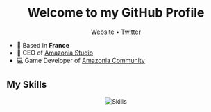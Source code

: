 <h1 align="center">Welcome to my GitHub Profile</h1>

<p align="center">
  <a href="https://offshorp.amazonia-studio.com/">Website</a> •
  <a href="https://twitter.com/Offshorp">Twitter</a>
</p>

* 📌 Based in __France__
* 💼 CEO of [Amazonia Studio](https://amazonia-studio.com/)
* 💻 Game Developer of [Amazonia Community](https://amazonia-community.fr)

## My Skills
<p align="center">
  <img align="center" alt="Skills" src="https://github.com/Offshorp/Offshorp/blob/master/img/skills.png" />
</p>
